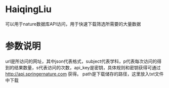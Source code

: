 # HaiqingLiu



可以用于nature数据库API访问，用于快速下载筛选所需要的大量数据

# 参数说明
url是所访问的网址，其中json代表格式，subject代表学科，p代表每次访问的得到的结果数量，s代表访问的次数，api_key是密钥，具体规则和密钥获得可通过 http://api.springernature.com 获得。
path是下载储存的路径，这里放入txt文件中下载


